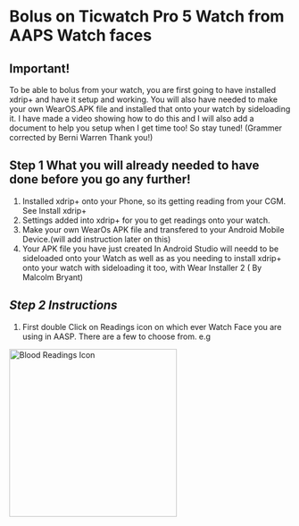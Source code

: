 <!-- this is  on github server!
docs made by D.Galloway 2019- 2021-->

# Bolus on Ticwatch Pro 5 Watch from AAPS Watch faces

## Important!
To be able to bolus from your watch, you are first going to have installed xdrip+ and have it setup and working. You will also have needed to make your own WearOS.APK file and installed that onto your watch by sideloading it. I have made a video showing how to do this and I will also  add a document to help you setup when I get time too! So stay tuned! (Grammer corrected by Berni Warren Thank you!)

## Step 1 What you will already needed to have done before you go any further! 

1. Installed xdrip+ onto your Phone, so its getting reading from your CGM. See Install xdrip+
2. Settings added into xdrip+ for you to get readings onto your watch.
3. Make your own WearOs APK file and transfered to your Android Mobile Device.(will add instruction later on this)
4. Your APK file you have just created In Android Studio will needd to be sideloaded onto your Watch as well as as you needing to install xdrip+ onto your watch with sideloading it too, with Wear Installer  2 ( By Malcolm Bryant) 


## *Step 2 Instructions*
1. First  double Click on Readings icon on which ever Watch Face you are using in AASP. There are a few to choose from.
e.g <br>

<img width="300" height="auto" border="0" align="center"  src="/my-project/img/AAPS/Double Click readings icon icon.jpg" title="Blood Readings Icon"/><br>

